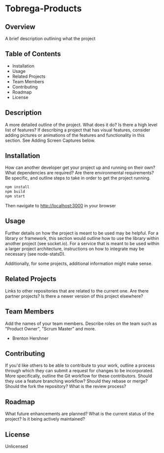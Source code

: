 # Tobrega-Products

## Overview

A brief description outlining what the project

## Table of Contents

- Installation
- Usage
- Related Projects
- Team Members
- Contributing
- Roadmap
- License

## Description

A more detailed outline of the project. What does it do? Is there a high level list of features? If describing a project that has visual features, consider adding pictures or animations of the features and functionality in this section. See Adding Screen Captures below.

## Installation

How can another developer get your project up and running on their own? What dependencies are required? Are there environmental requirements? Be specific, and outline steps to take in order to get the project running.

```javascript
npm install
npm build
npm start
```

Then navigate to <http://localhost:3000> in your browser

## Usage

Further details on how the project is meant to be used may be helpful. For a library or framework, this section would outline how to use the library within another project (see socket.io). For a service that is meant to be used within a larger project architecture, instructions on how to integrate may be necessary (see node-statsD).

Additionally, for some projects, additional information might make sense.

## Related Projects

Links to other repositories that are related to the current one. Are there partner projects? Is there a newer version of this project elsewhere?

## Team Members

Add the names of your team members. Describe roles on the team such as "Product Owner", "Scrum Master" and more.

- Brenton Hershner

## Contributing

If you'd like others to be able to contribute to your work, outline a process through which they can submit a request for changes to be incorporated. More specifically, outline the Git workflow for these contributors. Should they use a feature branching workflow? Should they rebase or merge? Should the fork the repository? What is the review process?

## Roadmap

What future enhancements are planned? What is the current status of the project? Is it being actively maintained?

## License

Unlicensed
